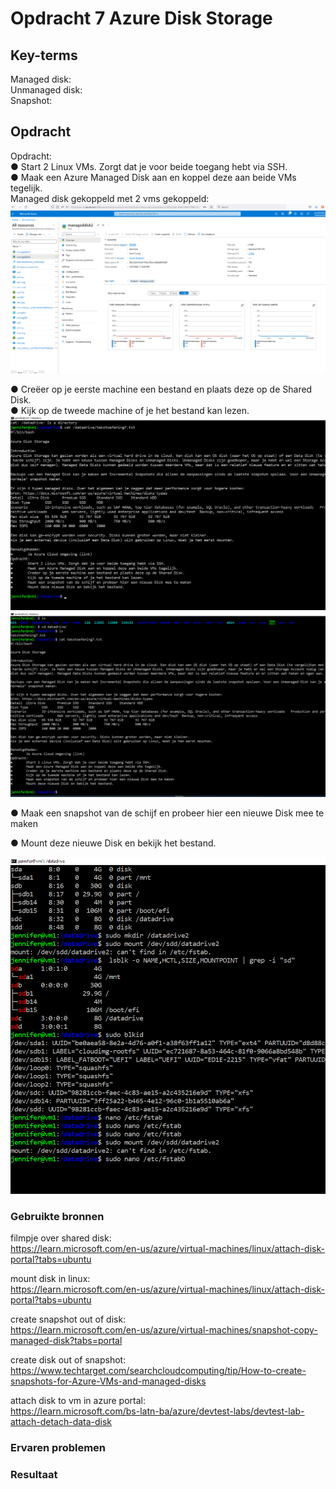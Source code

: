 # Opdracht 7 Azure Disk Storage


## Key-terms
Managed disk:  
Unmanaged disk:  
Snapshot:  




## Opdracht
Opdracht:  
●	Start 2 Linux VMs. Zorgt dat je voor beide toegang hebt via SSH.  
●	Maak een Azure Managed Disk aan en koppel deze aan beide VMs tegelijk.   
Managed disk gekoppeld met 2 vms gekoppeld:  
![Alt text](managed%20disk.png)

●	Creëer op je eerste machine een bestand en plaats deze op de Shared Disk.  
●	Kijk op de tweede machine of je het bestand kan lezen.   
 ![Alt text](vm1shared%20disk%20document.png)
![Alt text](vm2shared%20disk%20document.png)
 
●	Maak een snapshot van de schijf en probeer hier een nieuwe Disk mee te maken    



●	Mount deze nieuwe Disk en bekijk het bestand. 

![Alt text](linux%20vm1%20snapshot%20en%20shareddisk.png)
### Gebruikte bronnen  

filmpje over shared disk:  
https://learn.microsoft.com/en-us/azure/virtual-machines/linux/attach-disk-portal?tabs=ubuntu

mount disk in linux:  
https://learn.microsoft.com/en-us/azure/virtual-machines/linux/attach-disk-portal?tabs=ubuntu    

create snapshot out of disk:  
https://learn.microsoft.com/en-us/azure/virtual-machines/snapshot-copy-managed-disk?tabs=portal

create disk out of snapshot:  
https://www.techtarget.com/searchcloudcomputing/tip/How-to-create-snapshots-for-Azure-VMs-and-managed-disks  

attach disk to vm in azure portal:   
https://learn.microsoft.com/bs-latn-ba/azure/devtest-labs/devtest-lab-attach-detach-data-disk

### Ervaren problemen


### Resultaat
